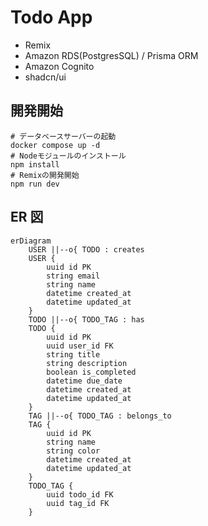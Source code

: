 # Todo App

- Remix
- Amazon RDS(PostgresSQL) / Prisma ORM
- Amazon Cognito
- shadcn/ui

## 開発開始

```shell
# データベースサーバーの起動
docker compose up -d
# Nodeモジュールのインストール
npm install
# Remixの開発開始
npm run dev
```

## ER 図

```mermaid
erDiagram
    USER ||--o{ TODO : creates
    USER {
        uuid id PK
        string email
        string name
        datetime created_at
        datetime updated_at
    }
    TODO ||--o{ TODO_TAG : has
    TODO {
        uuid id PK
        uuid user_id FK
        string title
        string description
        boolean is_completed
        datetime due_date
        datetime created_at
        datetime updated_at
    }
    TAG ||--o{ TODO_TAG : belongs_to
    TAG {
        uuid id PK
        string name
        string color
        datetime created_at
        datetime updated_at
    }
    TODO_TAG {
        uuid todo_id FK
        uuid tag_id FK
    }
```
